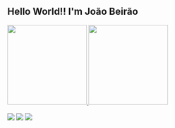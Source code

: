 ## Hello World!! I'm João Beirão
 <div>
<a href="https://github.com/joao-beirao">
  <img height="180em" weight="180em" src="https://github-readme-stats.vercel.app/api?username=joao-beirao&show_icons=true&theme=dark&include_all_commits=true&count_private=true"/>
  <img height="180em" weight="180em" src="https://github-readme-stats.vercel.app/api/top-langs/?username=joao-beirao&layout=compact&langs_count=7&theme=dark"/>
</div>
<div style="display: inline_block">
<br>
  <a href="https://instagram.com/jme_beirao" target="_blank"><img src="https://img.shields.io/badge/-Instagram-%23E4405F?style=for-the-badge&logo=instagram&logoColor=white" target="_blank"></a>
 <a href="https://www.linkedin.com/in/jo%C3%A3o-beir%C3%A3o-937195201/" target="_blank"><img src="https://img.shields.io/badge/-LinkedIn-%230077B5?style=for-the-badge&logo=linkedin&logoColor=white" target="_blank"></a> 
  <a href = "mailto: joaobeirao.2003@gmail.com"><img src="https://img.shields.io/badge/-Gmail-%23333?style=for-the-badge&logo=gmail&logoColor=white" target="_blank"></a>
 <!-- <a href="https://discord.gg/DISCORD" target="_blank"><img src="https://img.shields.io/badge/Discord-7289DA?style=for-the-badge&logo=discord&logoColor=white" target="_blank"

-->
  

 
</div>
